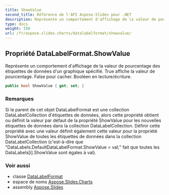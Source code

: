 ```yaml
---
title: ShowValue
second_title: Référence de l'API Aspose.Slides pour .NET
description: Représente un comportement d'affichage de la valeur de pourcentage des étiquettes de données d'un graphique spécifié. True affiche la valeur de pourcentage. False pour cacher. Booléen en lecture/écriture.
type: docs
weight: 150
url: /fr/aspose.slides.charts/datalabelformat/showvalue/
---
```


## Propriété DataLabelFormat.ShowValue

Représente un comportement d'affichage de la valeur de pourcentage des étiquettes de données d'un graphique spécifié. True affiche la valeur de pourcentage. False pour cacher. Booléen en lecture/écriture.

```csharp
public bool ShowValue { get; set; }
```

### Remarques

Si le parent de cet objet DataLabelFormat est une collection DataLabelCollection d'étiquettes de données, alors cette propriété obtient ou définit la valeur par défaut de la propriété ShowValue pour les nouvelles étiquettes de données dans la collection DataLabelCollection. Définir cette propriété avec une valeur définit également cette valeur pour la propriété ShowValue de toutes les étiquettes de données dans la collection DataLabelCollection (c'est-à-dire que "DataLabels.DefaultDataLabelFormat.ShowValue = val;" fait que toutes les DataLabels[i].ShowValue sont égales à val).

### Voir aussi

* classe [DataLabelFormat](../../datalabelformat)
* espace de noms [Aspose.Slides.Charts](../../datalabelformat)
* assembly [Aspose.Slides](../../../)

<!-- NE PAS ÉDITER : généré par xmldocmd pour Aspose.Slides.dll -->